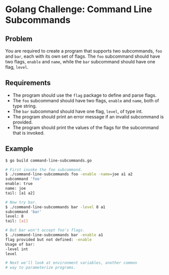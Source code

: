 # Golang Challenge: Command Line Subcommands

## Problem

You are required to create a program that supports two subcommands, `foo` and `bar`, each with its own set of flags. The `foo` subcommand should have two flags, `enable` and `name`, while the `bar` subcommand should have one flag, `level`.

## Requirements

- The program should use the `flag` package to define and parse flags.
- The `foo` subcommand should have two flags, `enable` and `name`, both of type string.
- The `bar` subcommand should have one flag, `level`, of type int.
- The program should print an error message if an invalid subcommand is provided.
- The program should print the values of the flags for the subcommand that is invoked.

## Example

```sh
$ go build command-line-subcommands.go

# First invoke the foo subcommand.
$ ./command-line-subcommands foo -enable -name=joe a1 a2
subcommand 'foo'
enable: true
name: joe
tail: [a1 a2]

# Now try bar.
$ ./command-line-subcommands bar -level 8 a1
subcommand 'bar'
level: 8
tail: [a1]

# But bar won't accept foo's flags.
$ ./command-line-subcommands bar -enable a1
flag provided but not defined: -enable
Usage of bar:
-level int
level

# Next we'll look at environment variables, another common
# way to parameterize programs.
```
